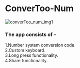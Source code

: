 # ConverToo-Num
![converToo_num_img1](https://user-images.githubusercontent.com/66179464/114353534-c5b99c80-9b8a-11eb-9692-0d7c7400b91e.jpeg)
### The app consists of -
  1.Number system conversion code.</br>
  2.Custom keyboard.</br>
  3.Long press functionality.</br>
  4.Share functionality.</br>
